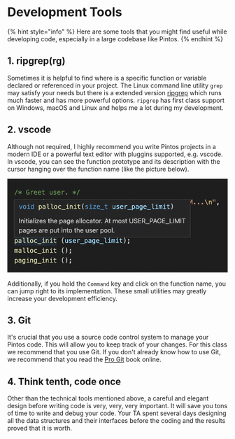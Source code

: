 # Development Tools

{% hint style="info" %}
Here are some tools that you might find useful while developing code, especially in a large codebase like Pintos.
{% endhint %}

## 1. ripgrep(rg)

Sometimes it is helpful to find where is a specific function or variable declared or referenced in your project. The Linux command line utility `grep` may satisfy your needs but there is a extended version [ripgrep](https://github.com/BurntSushi/ripgrep) which runs much faster and has more powerful options. `ripgrep` has first class support on Windows, macOS and Linux and helps me a lot during my development.

## 2. vscode

Although not required, I highly recommend you write Pintos projects in a modern IDE or a powerful text editor with pluggins supported, e.g. vscode. In vscode, you can see the function prototype and its description with the cursor hanging over the function name (like the picture below).

![](../.gitbook/assets/image.png)

Additionally, if you hold the `Command` key and click on the function name, you can jump right to its implementation. These small utilities may greatly increase your development efficiency. &#x20;

## 3. Git

It's crucial that you use a source code control system to manage your Pintos code. This will allow you to keep track of your changes. For this class we recommend that you use Git. If you don't already know how to use Git, we recommend that you read the [Pro Git](http://git-scm.com/book) book online.

## 4. Think tenth, code once

Other than the technical tools mentioned above, a careful and elegant design before writing code is very, very, very important. It will save you tons of time to write and debug your code. Your TA spent several days designing all the data structures and their interfaces before the coding and the results proved that it is worth.   &#x20;

